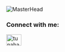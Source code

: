 ![MasterHead](https://media.giphy.com/media/mHjjxCf4MOqsw/giphy.gif,width="500")
<h3 align="left">Connect with me:</h3>
<p align="left">
<a href="https://linkedin.com/in/tunahan-ugrasir" target="blank"><img align="center" src="https://raw.githubusercontent.com/rahuldkjain/github-profile-readme-generator/master/src/images/icons/Social/linked-in-alt.svg" alt="tunahan-ugrasir" height="30" width="40" /></a>
</p>
